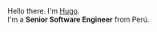 <p style="align: center">
  <br>
  <br>
    Hello there. I'm <a href="https://medium.com/@hugo.roca">Hugo</a>.<br> I'm a <b>Senior Software Engineer</b> from Perú.
   <br>
</p>
